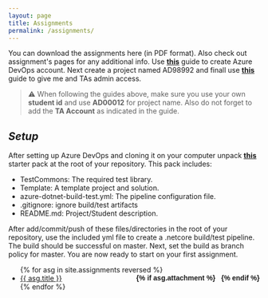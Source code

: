 ```yaml
---
layout: page
title: Assignments
permalink: /assignments/
---
```


You can download the assignments here (in PDF format). Also check out assignment's pages for any additional info.
Use [**this**](../static_files/docs/AzureDevOpsAccount.pdf) guide to create Azure DevOps account. Next create a project named AD98992 and finall use [**this**](../static_files/docs/AdminAccess.pdf) guide to give me and TAs admin access.  

> ⚠ When following the guides above, make sure you use your own **student id** and use **AD00012** for project name. Also do not forget to add the **TA Account** as indicated in the guide.

## *Setup*
After setting up Azure DevOps and cloning it on your computer unpack [**this**](../static_files/assignments/AD98992.rar) starter pack at the root of your repository. This pack includes:
* TestCommons\: The required test library.
* Template\: A template project and solution.
* azure-dotnet-build-test.yml: The pipeline configuration file.
* .gitignore: ignore build/test artifacts
* README.md: Project/Student description.

After add/commit/push of these files/directories in the root of your repository, use the included yml file to create a .netcore build/test pipeline. The build should be successful on master. Next, set the build as branch policy for master. You are now ready to start on your first assignment.


<ul id="archive">
{% for asg in site.assignments reversed %}
      <li class="archiveposturl" style="background: transparent">
        <span><a href="{{ asg.url | prepend: site.baseurl}}">{{ asg.title }}</a></span>
<strong style="font-size:100%; font-family: 'Titillium Web', sans-serif; float:right">
<a title="Download problems (pdf)" href="{{ asg.pdf | prepend: site.baseurl }}"><i class="fas fa-file-pdf"></i></a> 
{% if asg.attachment %}
&nbsp; <a title="Download attachments (zip)" href="{{ asg.attachment | prepend: site.baseurl }}"><i class="fas fa-file-archive"></i></a>
{% endif %}
</strong> 
      </li>
{% endfor %}
</ul>